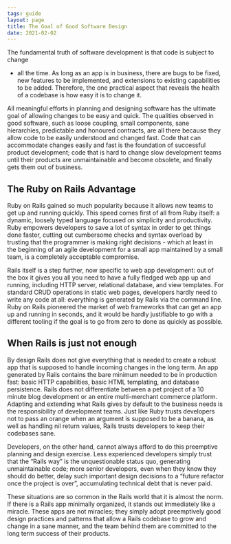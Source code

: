 ```yaml
---
tags: guide
layout: page
title: The Goal of Good Software Design
date: 2021-02-02
---
```


The fundamental truth of software development is that code is subject to change
- all the time. As long as an app is in business, there are bugs to be fixed,
new features to be implemented, and extensions to existing capabilities to be
added. Therefore, the one practical aspect that reveals the health of a codebase
is how easy it is to change it.

All meaningful efforts in planning and designing software has the ultimate goal
of allowing changes to be easy and quick. The qualities observed in good
software, such as loose coupling, small components, sane hierarchies,
predictable and honoured contracts, are all there because they allow code to be
easily understood and changed fast. Code that can accommodate changes easily and
fast is the foundation of successful product development; code that is hard to
change slow development teams until their products are unmaintainable and become
obsolete, and finally gets them out of business.

## The Ruby on Rails Advantage

Ruby on Rails gained so much popularity because it allows new teams to get up
and running quickly. This speed comes first of all from Ruby itself: a dynamic,
loosely typed language focused on simplicity and productivity. Ruby empowers
developers to save a lot of syntax in order to get things done faster, cutting
out cumbersome checks and syntax overload by trusting that the programmer is
making right decisions - which at least in the beginning of an agile development
for a small app maintained by a small team, is a completely acceptable
compromise.

Rails itself is a step further, now specific to web app development: out of the
box it gives you all you need to have a fully fledged web app up and running,
including HTTP server, relational database, and view templates. For standard
CRUD operations in static web pages, developers hardly need to write any code at
all: everything is generated by Rails via the command line. Ruby on Rails
pioneered the market of web frameworks that can get an app up and running in
seconds, and it would be hardly justifiable to go with a different tooling if
the goal is to go from zero to done as quickly as possible.

## When Rails is just not enough

By design Rails does not give everything that is needed to create a robust app
that is supposed to handle incoming changes in the long term. An app generated
by Rails contains the bare minimum needed to be in production fast: basic HTTP
capabilities, basic HTML templating, and database persistence. Rails does not
differentiate between a pet project of a 10 minute blog development or an entire
multi-merchant commerce platform. Adapting and extending what Rails gives by
default to the business needs is the responsibility of development teams. Just
like Ruby trusts developers not to pass an orange when an argument is supposed
to be a banana, as well as handling nil return values, Rails trusts developers
to keep their codebases sane.

Developers, on the other hand, cannot always afford to do this preemptive
planning and design exercise. Less experienced developers simply trust that the
“Rails way” is the unquestionable status quo, generating unmaintainable code;
more senior developers, even when they know they should do better, delay such
important design decisions to a “future refactor once the project is over”,
accumulating technical debt that is never paid.

These situations are so common in the Rails world that it is almost the norm. If
there is a Rails app minimally organized, it stands out immediately like a
miracle. These apps are not miracles; they simply adopt preemptively good design
practices and patterns that allow a Rails codebase to grow and change in a sane
manner, and the team behind them are committed to the long term success of their
products.
